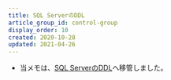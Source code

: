 ```yaml
---
title: SQL ServerのDDL
article_group_id: control-group
display_order: 10
created: 2020-10-28
updated: 2021-04-26
---
```

- 当メモは、[SQL ServerのDDL](https://thinktwice.tech/it/sqlserver/ddl_in_sql_server/)へ移管しました。